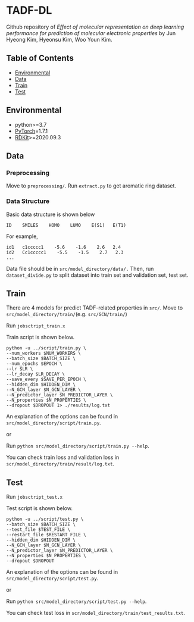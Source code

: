 # TADF-DL

Github repository of *Effect of molecular representation on deep learning performance for prediction of molecular electronic properties* by Jun Hyeong Kim, Hyeonsu Kim, Woo Youn Kim.

## Table of Contents

- [Environmental](#environmental)
- [Data](#data)
- [Train](#train)
- [Test](#test)

## Environmental

- python>=3.7
- [PyTorch](https://pytorch.org/)=1.7.1
- [RDKit](https://www.rdkit.org/docs/Install.html)>=2020.09.3

## Data
### Preprocessing

Move to `preprocessing/`. Run `extract.py` to get aromatic ring dataset.

### Data Structure

Basic data structure is shown below
```
ID    SMILES    HOMO    LUMO    E(S1)   E(T1)

```
For example,
```
id1   c1ccccc1    -5.6    -1.6    2.6   2.4
id2   Cc1ccccc1    -5.5    -1.5    2.7   2.3
...
```
Data file should be in `src/model_directory/data/.`
Then, run `dataset_divide.py` to split dataset into train set and validation set, test set.

## Train

There are 4 models for predict TADF-related properties in `src/`.
Move to `src/model_directory/train/`(e.g. `src/GCN/train/`)

Run `jobsctript_train.x`

Train script is shown below.
```shell
python -u ../script/train.py \
--num_workers $NUM_WORKERS \
--batch_size $BATCH_SIZE \
--num_epochs $EPOCH \
--lr $LR \
--lr_decay $LR_DECAY \
--save_every $SAVE_PER_EPOCH \
--hidden_dim $HIDDEN_DIM \
--N_GCN_layer $N_GCN_LAYER \
--N_predictor_layer $N_PREDICTOR_LAYER \
--N_properties $N_PROPERTIES \
--dropout $DROPOUT 1> ./results/log.txt
```
An explanation of the options can be found in `src/model_directory/script/train.py`.

or

Run `python src/model_directory/script/train.py --help`.

You can check train loss and validation loss in `scr/model_directory/train/result/log.txt`.

## Test

Run `jobsctript_test.x`

Test script is shown below.
```shell
python -u ../script/test.py \
--batch_size $BATCH_SIZE \
--test_file $TEST_FILE \
--restart_file $RESTART_FILE \
--hidden_dim $HIDDEN_DIM \
--N_GCN_layer $N_GCN_LAYER \
--N_predictor_layer $N_PREDICTOR_LAYER \
--N_properties $N_PROPERTIES \
--dropout $DROPOUT
```
An explanation of the options can be found in `src/model_directory/script/test.py`.

or

Run `python src/model_directory/script/test.py --help`.

You can check test loss in `scr/model_directory/train/test_results.txt`.


